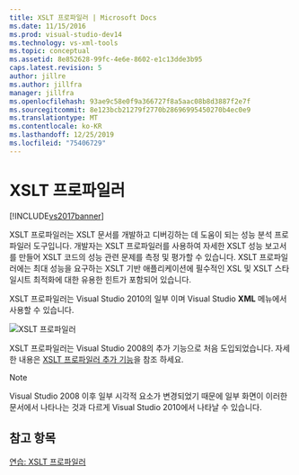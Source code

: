 ```yaml
---
title: XSLT 프로파일러 | Microsoft Docs
ms.date: 11/15/2016
ms.prod: visual-studio-dev14
ms.technology: vs-xml-tools
ms.topic: conceptual
ms.assetid: 8e852628-99fc-4e6e-8602-e1c13dde3b95
caps.latest.revision: 5
author: jillre
ms.author: jillfra
manager: jillfra
ms.openlocfilehash: 93ae9c58e0f9a366727f8a5aac08b8d3887f2e7f
ms.sourcegitcommit: 8e123bcb21279f2770b28696995450270b4ec0e9
ms.translationtype: MT
ms.contentlocale: ko-KR
ms.lasthandoff: 12/25/2019
ms.locfileid: "75406729"
---
```

# <a name="xslt-profiler"></a>XSLT 프로파일러
[!INCLUDE[vs2017banner](../includes/vs2017banner.md)]

XSLT 프로파일러는 XSLT 문서를 개발하고 디버깅하는 데 도움이 되는 성능 분석 프로파일러 도구입니다. 개발자는 XSLT 프로파일러를 사용하여 자세한 XSLT 성능 보고서를 만들어 XSLT 코드의 성능 관련 문제를 측정 및 평가할 수 있습니다. XSLT 프로파일러에는 최대 성능을 요구하는 XSLT 기반 애플리케이션에 필수적인 XSL 및 XSLT 스타일시트 최적화에 대한 유용한 힌트가 포함되어 있습니다.

 XSLT 프로파일러는 Visual Studio 2010의 일부 이며 Visual Studio **XML** 메뉴에서 사용할 수 있습니다.

 ![XSLT 프로파일러](../xml-tools/media/xsltprofilermenu.gif "XSLTProfilerMenu")

 XSLT 프로파일러는 Visual Studio 2008의 추가 기능으로 처음 도입되었습니다. 자세한 내용은 [XSLT 프로파일러 추가 기능](https://marketplace.visualstudio.com/items?itemName=SinanUssakli-MSFT.XSLTProfilerAddin)을 참조 하세요.

> [!NOTE]
> Visual Studio 2008 이후 일부 시각적 요소가 변경되었기 때문에 일부 화면이 이러한 문서에서 나타나는 것과 다르게 Visual Studio 2010에서 나타날 수 있습니다.

## <a name="see-also"></a>참고 항목
 [연습: XSLT 프로파일러](../xml-tools/walkthrough-xslt-profiler.md)
